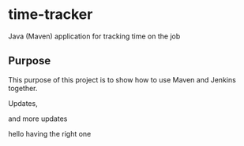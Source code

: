 # time-tracker
Java (Maven) application for tracking time on the job

## Purpose

This purpose of this project is to show how to use Maven and Jenkins together.

Updates, 

and more updates


hello having the right one 
